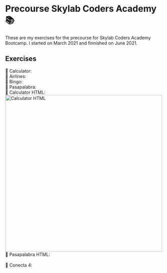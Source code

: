 # Precourse Skylab Coders Academy 📚

These are my exercises for the precourse for Skylab Coders Academy Bootcamp. I started on March 2021 and finnished on June 2021.

## Exercises

🔸 Calculator: 
</br>
🔸 Airlines:
</br>
🔸 Bingo:
</br>
🔸 Pasapalabra:
</br>
🔸 Calculator HTML:
</br>
<img src="https://i.ibb.co/4ZqMrjp/calculatorhtml.gif" alt="Calculator HTML" style="height: 500px;"/>
</br>
🔸 Pasapalabra HTML:
</br>
</br>
🔸 Conecta 4:
</br>
